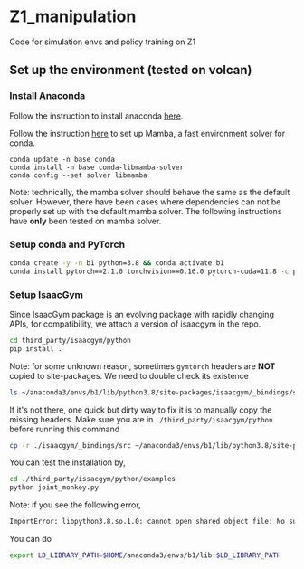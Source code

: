 # Z1_manipulation
Code for simulation envs and policy training on Z1

## Set up the environment (tested on volcan)

### Install Anaconda

Follow the instruction to install anaconda [here](https://www.anaconda.com/download).

Follow the instruction [here](https://www.anaconda.com/blog/a-faster-conda-for-a-growing-community) to set up Mamba, a fast environment solver for conda.

```
conda update -n base conda
conda install -n base conda-libmamba-solver
conda config --set solver libmamba
```

Note: technically, the mamba solver should behave the same as the default solver. However, there have been cases where dependencies
can not be properly set up with the default mamba solver. The following instructions have **only** been tested on mamba solver.

### Setup conda and PyTorch

```bash
conda create -y -n b1 python=3.8 && conda activate b1
conda install pytorch==2.1.0 torchvision==0.16.0 pytorch-cuda=11.8 -c pytorch -c nvidia
```

### Setup IsaacGym

Since IsaacGym package is an evolving package with rapidly changing APIs, for compatibility, we attach a version of isaacgym in the repo.

```bash
cd third_party/isaacgym/python
pip install .
```

Note: for some unknown reason, sometimes `gymtorch` headers are **NOT** copied to site-packages. We need to double check its existence

```bash
ls ~/anaconda3/envs/b1/lib/python3.8/site-packages/isaacgym/_bindings/src/gymtorch
```

If it's not there, one quick but dirty way to fix it is to manually copy the missing headers. Make sure you are in ```./third_party/isaacgym/python``` before running this command

```bash
cp -r ./isaacgym/_bindings/src ~/anaconda3/envs/b1/lib/python3.8/site-packages/isaacgym/_bindings/
```

You can test the installation by,

```bash
cd ./third_party/issacgym/python/examples
python joint_monkey.py
```

Note: if you see the following error,

```bash
ImportError: libpython3.8.so.1.0: cannot open shared object file: No such file or directory
```

You can do

```bash
export LD_LIBRARY_PATH=$HOME/anaconda3/envs/b1/lib:$LD_LIBRARY_PATH
```
